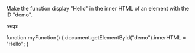 Make the function display "Hello" in the inner HTML of an element with the ID "demo".

resp:

function myFunction() {
  document.getElementById("demo").innerHTML = "Hello";
}